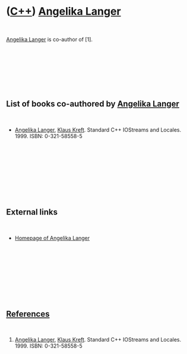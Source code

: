 



 

 

 

 

 

([C++](Cpp.md)) [Angelika Langer](CppAngelikaLanger.md)
=========================================================

 

[Angelika Langer](CppAngelikaLanger.md) is co-author of \[1\].

 

 

 

 

List of books co-authored by [Angelika Langer](CppAngelikaLanger.md)
---------------------------------------------------------------------

 

-   [Angelika Langer](CppAngelikaLanger.md), [Klaus
    Kreft](CppKlausKreft.md). Standard C++ IOStreams and Locales. 1999.
    ISBN: 0-321-58558-5

 

 

 

 

 

External links
--------------

 

-   [Homepage of Angelika Langer](http://www.angelikalanger.com/)

 

 

 

 

 

[References](CppReferences.md)
-------------------------------

 

1.  [Angelika Langer](CppAngelikaLanger.md), [Klaus
    Kreft](CppKlausKreft.md). Standard C++ IOStreams and Locales. 1999.
    ISBN: 0-321-58558-5

 

 

 

 

 





 



